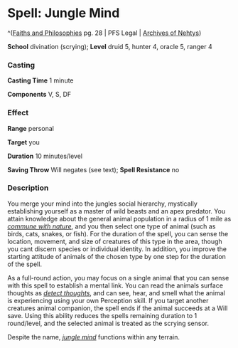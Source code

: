 # Spell: Jungle Mind

^([Faiths and Philosophies][ss-jungle-mind] pg. 28 | PFS Legal | [Archives of Nehtys][sn-jungle-mind])

**School** divination (scrying); **Level** druid 5, hunter 4, oracle 5, ranger 4

### Casting

**Casting Time** 1 minute  

**Components** V, S, DF

### Effect

**Range** personal  

**Target** you  

**Duration** 10 minutes/level  

**Saving Throw** Will negates (see text); **Spell Resistance** no

### Description

You merge your mind into the jungles social hierarchy, mystically establishing yourself as a master of wild beasts and an apex predator. You attain knowledge about the general animal population in a radius of 1 mile as _[commune with nature]_, and you then select one type of animal (such as birds, cats, snakes, or fish). For the duration of the spell, you can sense the location, movement, and size of creatures of this type in the area, though you cant discern species or individual identity. In addition, you improve the starting attitude of animals of the chosen type by one step for the duration of the spell.  

As a full-round action, you may focus on a single animal that you can sense with this spell to establish a mental link. You can read the animals surface thoughts as _[detect thoughts]_, and can see, hear, and smell what the animal is experiencing using your own Perception skill. If you target another creatures animal companion, the spell ends if the animal succeeds at a Will save. Using this ability reduces the spells remaining duration to 1 round/level, and the selected animal is treated as the scrying sensor.  

Despite the name, _[jungle mind]_ functions within any terrain.

[ss-jungle-mind]: http://paizo.com/products/btpy8yw8
[sn-jungle-mind]: http://www.archivesofnethys.com/SpellDisplay.aspx?ItemName=Jungle%20Mind
[detect thoughts]: http://www.archivesofnethys.com/SpellDisplay.aspx?ItemName=detect%20thoughts
[jungle mind]: http://www.archivesofnethys.com/SpellDisplay.aspx?ItemName=jungle%20mind
[commune with nature]: http://www.archivesofnethys.com/SpellDisplay.aspx?ItemName=commune%20with%20nature